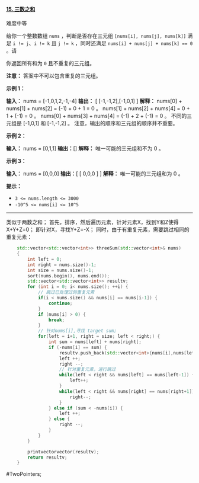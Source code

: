 #### [15. 三数之和](https://leetcode.cn/problems/3sum/)

难度中等

给你一个整数数组 `nums` ，判断是否存在三元组 `[nums[i], nums[j], nums[k]]` 满足 `i != j`、`i != k` 且 `j != k` ，同时还满足 `nums[i] + nums[j] + nums[k] == 0` 。请

你返回所有和为 `0` 且不重复的三元组。

**注意：** 答案中不可以包含重复的三元组。

**示例 1：**

**输入：** nums = [-1,0,1,2,-1,-4]
**输出：** [ [-1,-1,2],[-1,0,1] ]
**解释：**
nums[0] + nums[1] + nums[2] = (-1) + 0 + 1 = 0 。
nums[1] + nums[2] + nums[4] = 0 + 1 + (-1) = 0 。
nums[0] + nums[3] + nums[4] = (-1) + 2 + (-1) = 0 。
不同的三元组是 [-1,0,1] 和 [-1,-1,2] 。
注意，输出的顺序和三元组的顺序并不重要。

**示例 2：**

**输入：** nums = [0,1,1]
**输出：**[]
**解释：** 唯一可能的三元组和不为 0 。

**示例 3：**

**输入：** nums = [0,0,0]
**输出：**[ [ 0,0,0 ] ]
**解释：** 唯一可能的三元组和为 0 。

**提示：**

-   `3 <= nums.length <= 3000`
-   `-10^5 <= nums[i] <= 10^5`
---- ----

类似于两数之和；
首先，排序，然后遍历元素，针对元素X，找到Y和Z使得 X+Y+Z=0； 即针对X，寻找Y+Z=-X；
同时，由于有重复元素，需要跳过相同的重复元素：

```cpp
    std::vector<std::vector<int>> threeSum(std::vector<int>& nums)
    {
        int left = 0;
        int right = nums.size()-1;
        int size = nums.size()-1;
        sort(nums.begin(), nums.end());
        std::vector<std::vector<int>> resultv;
        for (int i = 0; i< nums.size(); ++i) {
            // 跳过已处理过的重复元素
            if(i < nums.size() && nums[i] == nums[i-1]) {
                continue;
            }
            if (nums[i] > 0) {
                break;
            }
            // 针对nums[i],寻找 target sum;
            for(left = i+1, right = size; left < right;) {
                int sum = nums[left] + nums[right];
                if (-nums[i] == sum) {
                    resultv.push_back(std::vector<int>{nums[i],nums[left],nums[right]});
                    left ++;
                    right --;
                    // 针对重复元素，进行跳过
                    while(left < right && nums[left] == nums[left-1]) {
                        left++;
                    }
                    while(left < right && nums[right] == nums[right+1]) {
                        right--;
                    }
                } else if (sum < -nums[i]) {
                    left ++;
                } else {
                    right --;
                }
            }
        }

        printvectorvector(resultv);
        return resultv;
    }
```
#TwoPointers;
